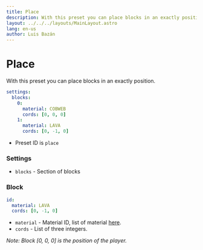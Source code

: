 ```yaml
---
title: Place
description: With this preset you can place blocks in an exactly position.
layout: ../../../layouts/MainLayout.astro
lang: en-us
author: Luis Bazán
---
```


# Place

With this preset you can place blocks in an exactly position.

```yaml
settings:
  blocks:
    0:
      material: COBWEB
      cords: [0, 0, 0]
    1:
      material: LAVA
      cords: [0, -1, 0]
```

- Preset ID is `place`

### Settings

- `blocks` - Section of blocks

### Block

```yaml
id:
  material: LAVA
  cords: [0, -1, 0]
```

- `material` - Material ID, list of material [here](https://hub.spigotmc.org/javadocs/bukkit/org/bukkit/Material.html).
- `cords` - List of three integers.

_Note: Block [0, 0, 0] is the position of the player._
